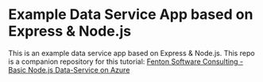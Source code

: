 # Example Data Service App based on Express & Node.js

This is an example data service app based on Express & Node.js. This repo is a companion repository for this tutorial:
[Fenton Software Consulting - Basic Node.js Data-Service on Azure](https://fentonsoftware.com/basic-node-js-data-service-on-azure/)